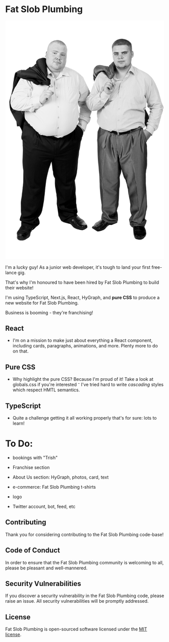 # Fat Slob Plumbing

![Fat Slob Plumbing staff photo](./assets/img/staffPhoto.png)

I'm a lucky guy! As a junior web developer, it's tough to land your first free-lance gig.

That's why I'm honoured to have been hired by Fat Slob Plumbing to build their website!

I'm using TypeScript, Next.js, React, HyGraph, and **pure CSS** to produce a new website for Fat Slob Plumbing.

Business is booming - they're franchising!

## React

- I'm on a mission to make just about everything a React component, including cards, paragraphs, animations, and more. Plenty more to do on that.

## Pure CSS

- Why highlight the pure CSS? Because I'm proud of it! Take a look at globals.css if you're interested ⁻ I've tried hard to write _cascading_ styles which respect HMTL semantics.

## TypeScript

- Quite a challenge getting it all working properly that's for sure: lots to learn!

# To Do:

- bookings with "Trish"

- Franchise section

- About Us section: HyGraph, photos, card, text

- e-commerce: Fat Slob Plumbing t-shirts

- logo

- Twitter account, bot, feed, etc

## Contributing

Thank you for considering contributing to the Fat Slob Plumbing code-base!

## Code of Conduct

In order to ensure that the Fat Slob Plumbing community is welcoming to all, please be pleasant and well-mannered.

## Security Vulnerabilities

If you discover a security vulnerability in the Fat Slob Plumbing code, please raise an issue. All security vulnerabilities will be promptly addressed.

## License

Fat Slob Plumbing is open-sourced software licensed under the [MIT license](https://opensource.org/licenses/MIT).
